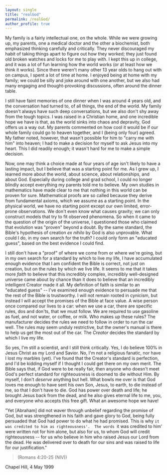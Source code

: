 ```yaml
---
layout: single
title: "realGod"
permalink: /realGod/
author_profile: true
---
```


My family is a fairly intellectual one, on the whole.  While we
were growing up, my parents, one a medical doctor and the other
a biochemist, both emphasized thinking carefully and
critically.  They never discouraged my habit of taking things
apart to figure out how they worked; they just found old broken
watches and locks for me to play with.  I kept this up in
college, and it was a lot of fun learning how the world works
(or at least how we think it works).  Since there weren't many
other 13 year olds to hang out with on campus, I spent a lot of
time at home.  I enjoyed being at home with my family; we could
be silly and joke around with one another, but we also had many
engaging and thought-provoking discussions, often around the
dinner table.

I still have faint memories of one dinner when I was around 4
years old, and the conversation had turned to, of all things,
the end of the world.  My family doesn't always have such deep
conversations, but we also don't shy away from the tough
topics.  I was raised in a Christian home, and one incredible
hope we have is that, as the world sinks into chaos and
depravity, God offers us a way out.  My parents commented on
how cool it would be if our whole family could go to heaven
together, and I (being only four) agreed.  My father noted,
however, that wasn't possible for him to "carry me with him"
into heaven; I had to make a decision for myself to ask Jesus
into my heart.  This I did readily enough; it wasn't hard for
me to make a simple decision.

Now, one may think a choice made at four years of age isn't
likely to have a lasting impact, but I believe that was a
starting point for me.  As I grew up, I learned more about the
world, about science, about relationships, and about God.
Especially during college and grad school, I could no longer
blindly accept everything my parents told me to believe.  My
own studies in mathematics have made clear to me that nothing
in this world can be proven for sure.  Mathematical proofs are
so called because they derive from fundamental axioms, which we
assume as a starting point.  In the physical world, we have no
starting point except our own limited, error-prone
observations.  We don't even know what causes gravity; we can
only construct models that try to fit observed phenomena.  So
when it came to the question of the origin of the universe, I
questioned those who claimed that evolution was "proven" beyond
a doubt.  By the same standard, the Bible's hypothesis of
creation <em>ex nihilo</em> by God is also unprovable.  What
could I do, in my own search for the truth?  I could only form
an "educated guess", based on the best evidence I could find.

I still don't have a "proof" of where we come from or where
we're going, but in my own search for a standard by which to
live my life, I have accumulated enough evidence that I am
confident the Bible is correct, not just on creation, but on
the rules by which we live life.  It seems to me that it takes
more <em>faith</em> to believe that this incredibly complex,
incredibly well-designed universe came about by chance than it
does to believe that an incredibly intelligent Creator made it
all.  My definition of faith is similar to an "educated guess"
-- I've examined enough evidence to persuade me that the rest
of the Bible is trustworthy.  I will not remain rooted in
cynicism, but instead I will accept the promises of the Bible
at face value.  A wise person once compared our lives to a car:
when we use a car, there are specific rules, dos and don'ts,
that we must follow.  We are required to use gasoline as fuel,
and not water, or coffee, or milk.  Who makes up these rules?
The manufacturer decides the rules we need to follow in order
to run the car well.  The rules may seem unduly restrictive,
but the owner's manual is there to help us get the most out of
the car.  The <em>Creator</em> decides the standard by which I
live my life.

So yes, I'm still a scientist, and I still think critically.
Yes, I do believe 100% in Jesus Christ as my Lord and Savior.
No, I'm not a religious fanatic, nor have I lost my marbles
(yet).   I've found that the Creator's standard is perfection,
and I'd be kidding myself if I thought I could get there on my
own merit.  The Bible says that, if God were to be really fair,
then anyone who doesn't meet God's perfect standard for
righteousness is doomed to die without Him.  By myself, I don't
<em>deserve</em> anything but hell.  What bowls me over is that
God loves me enough to have sent his own Son, Jesus, to earth,
to die instead of me, so that I don't have to die.  God has
power over death and life; he brought Jesus back from the dead,
and he also gives eternal life to me, you, and everyone who
accepts this free gift.  What an awesome hope we have!

>
"Yet [Abraham] did not waver through unbelief regarding the
promise of God, but was strengthened in his faith and gave
glory to God, being fully persuaded that God had power to do
what he had promised.  This is why `it was credited to him as
righteousness'.  The words `it was credited to him' were
written not for him alone, but also for us, to whom God will
credit righteousness -- for us who believe in him who raised
Jesus our Lord from the dead.  He was delivered over to death
for our sins and was raised to life for our justification."
> (Romans 4:20-25 (NIV))

Chapel Hill, 4 May 1999
